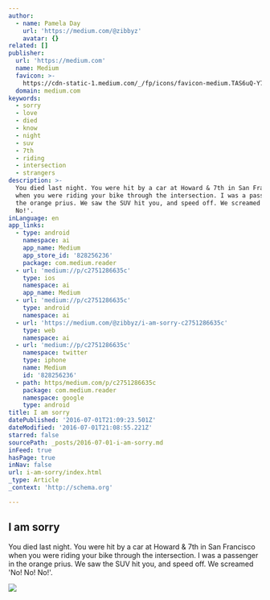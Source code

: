 ```yaml
---
author:
  - name: Pamela Day
    url: 'https://medium.com/@zibbyz'
    avatar: {}
related: []
publisher:
  url: 'https://medium.com'
  name: Medium
  favicon: >-
    https://cdn-static-1.medium.com/_/fp/icons/favicon-medium.TAS6uQ-Y7kcKgi0xjcYHXw.ico
  domain: medium.com
keywords:
  - sorry
  - love
  - died
  - know
  - night
  - suv
  - 7th
  - riding
  - intersection
  - strangers
description: >-
  You died last night. You were hit by a car at Howard & 7th in San Francisco
  when you were riding your bike through the intersection. I was a passenger in
  the orange prius. We saw the SUV hit you, and speed off. We screamed 'No! No!
  No!'.
inLanguage: en
app_links:
  - type: android
    namespace: ai
    app_name: Medium
    app_store_id: '828256236'
    package: com.medium.reader
  - url: 'medium://p/c2751286635c'
    type: ios
    namespace: ai
    app_name: Medium
  - url: 'medium://p/c2751286635c'
    type: android
    namespace: ai
  - url: 'https://medium.com/@zibbyz/i-am-sorry-c2751286635c'
    type: web
    namespace: ai
  - url: 'medium://p/c2751286635c'
    namespace: twitter
    type: iphone
    name: Medium
    id: '828256236'
  - path: https/medium.com/p/c2751286635c
    package: com.medium.reader
    namespace: google
    type: android
title: I am sorry
datePublished: '2016-07-01T21:09:23.501Z'
dateModified: '2016-07-01T21:08:55.221Z'
starred: false
sourcePath: _posts/2016-07-01-i-am-sorry.md
inFeed: true
hasPage: true
inNav: false
url: i-am-sorry/index.html
_type: Article
_context: 'http://schema.org'

---
```

<article style=""><h1>I am sorry</h1><p>You died last night. You were hit by a car at Howard &amp; 7th in San Francisco when you were riding your bike through the intersection. I was a passenger in the orange prius. We saw the SUV hit you, and speed off. We screamed 'No! No! No!'.</p><img src="https://cdn-images-1.medium.com/max/2000/1*OoXsowL2isxlqKcGNx0SkA.jpeg" /></article>